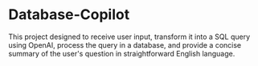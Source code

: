 # Database-Copilot
 This project designed to receive user input, transform it into a SQL query using OpenAI, process the query in a database, and provide a concise summary of the user's question in straightforward English language.
